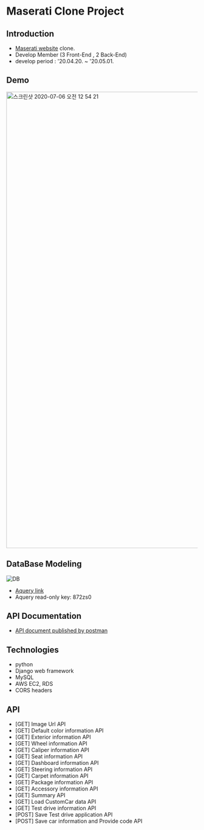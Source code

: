 # Maserati Clone Project

## Introduction
- [Maserati website](https://www.maserati.com/kr/ko) clone.
- Develop Member (3 Front-End , 2 Back-End) 
- develop period : '20.04.20. ~ '20.05.01.

## Demo
[<img width="1200" alt="스크린샷 2020-07-06 오전 12 54 21" src="https://user-images.githubusercontent.com/60612551/86536549-85eec600-bf23-11ea-98ec-8b4f3e348484.png">
](https://youtu.be/yaO4jlIrlY8)

## DataBase Modeling
![DB](https://user-images.githubusercontent.com/29778054/80758924-675dfe80-8b71-11ea-87e5-7bbd096a5cf0.PNG)
- [Aquery link](https://aquerytool.com:443/aquerymain/index/?rurl=0d127070-399a-4364-960e-ca9891bd0e8a&)
- Aquery read-only key: 872zs0

## API Documentation
- [API document published by postman](https://documenter.getpostman.com/view/11221306/SzfDy5Ru?version=latest)

## Technologies
- python
- Django web framework
- MySQL
- AWS EC2, RDS
- CORS headers

## API
- [GET] Image Url API
- [GET] Default color information API
- [GET] Exterior information API
- [GET] Wheel information API
- [GET] Caliper information API
- [GET] Seat information API
- [GET] Dashboard information API
- [GET] Steering information API
- [GET] Carpet information API
- [GET] Package information API
- [GET] Accessory information API
- [GET] Summary API
- [GET] Load CustomCar data API
- [GET] Test drive information API
- [POST] Save Test drive application API
- [POST] Save car information and Provide code API
